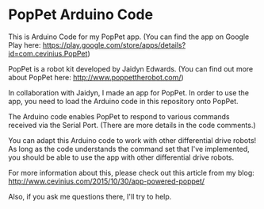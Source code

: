 PopPet Arduino Code
===================

This is Arduino Code for my PopPet app. 
(You can find the app on Google Play here: https://play.google.com/store/apps/details?id=com.cevinius.PopPet)

PopPet is a robot kit developed by Jaidyn Edwards. (You can find out more about PopPet 
here: http://www.poppettherobot.com/)

In collaboration with Jaidyn, I made an app for PopPet. In order to use the app, you need to load
the Arduino code in this repository onto PopPet.

The Arduino code enables PopPet to respond to various commands received via the Serial Port. (There 
are more details in the code comments.)

You can adapt this Arduino code to work with other differential drive robots! As long as the code understands the
command set that I've implemented, you should be able to use the app with other differential drive robots.

For more information about this, please check out this article from my blog: 
    http://www.cevinius.com/2015/10/30/app-powered-poppet/

Also, if you ask me questions there, I'll try to help.
